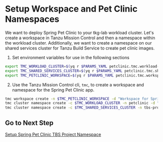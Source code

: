 # Setup Workspace and Pet Clinic Namespaces

We want to deploy Spring Pet Clinic to your tkg-lab workload cluster.  Let's create a workspace in Tanzu Mission Control and then a namespace within the workload cluster.  Additionally, we want to create a namespace on our shared services cluster for Tanzu Build Service to create pet clinic images.

1. Set environment variables for use in the following sections

```bash
export TMC_WORKLOAD_CLUSTER=$(yq r $PARAMS_YAML petclinic.tmc.workload-cluster)
export TMC_SHARED_SERVICES_CLUSTER=$(yq r $PARAMS_YAML petclinic.tmc.shared-services-cluster)
export TMC_PETCLINIC_WORKSPACE=$(yq r $PARAMS_YAML petclinic.tmc.workspace)
```

2. Use the Tanzu Mission Control cli, `tmc`, to create a workspace and namespace for the Spring Pet Clinic app.

```bash
tmc workspace create -n $TMC_PETCLINIC_WORKSPACE -d "Workspace for Spring Pet Clinic"
tmc cluster namespace create -c $TMC_WORKLOAD_CLUSTER -n petclinic -d "Namespace for Spring Pet Clinic" -k $TMC_PETCLINIC_WORKSPACE -m attached -p attached
tmc cluster namespace create -c $TMC_SHARED_SERVICES_CLUSTER -n tbs-project-petclinic -d "Namespace for TBS to build Spring Pet Clinic images" -k $TMC_PETCLINIC_WORKSPACE -m attached -p attached
```

## Go to Next Step

[Setup Spring Pet Clinic TBS Project Namespace](05-petclinic-tbs-namespace.md)